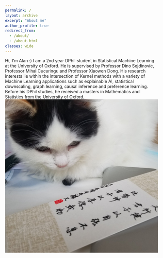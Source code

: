 ```yaml
---
permalink: /
layout: archive
excerpt: "About me"
author_profile: true
redirect_from: 
  - /about/
  - /about.html
classes: wide
---
```


<div style="float: left">
Hi, I'm Alan :) I am a 2nd year DPhil student in Statistical Machine Learning at the University of Oxford. He is supervised by Professor Dino Sejdinovic, Professor Mihai Cucuringu and Professor Xiaowen Dong. His research interests lie within the intersection of Kernel methods with a variety of Machine Learning applications such as explainable AI, statistical downscaling, graph learning, causal inference and preference learning. Before his DPhil studies, he received a masters in Mathematics and Statistics from the University of Oxford.
</div>

<img src="assets/images/meow.jpg"
     alt="meow icon"
     style="float: left;"
      />

<!-- style="float: left; margin-right: 10px;" -->